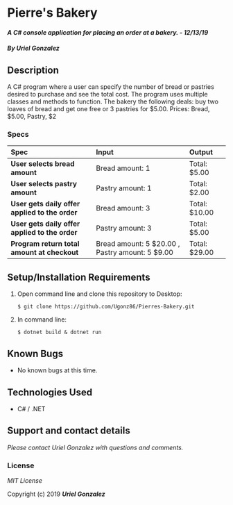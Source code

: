 # Pierre's Bakery

#### _A C# console application for placing an order at a bakery. - 12/13/19_

#### _By **Uriel Gonzalez**_

## Description

A C# program where a user can specify the number of bread or pastries desired to purchase and see the total cost. The program uses multiple classes and methods to function. The bakery the following deals: buy two loaves of bread and get one free or 3 pastries for $5.00.
Prices: Bread, $5.00, Pastry, $2

### Specs
| Spec | Input | Output |
| :-------------     | :------------- | :------------- |
| **User selects bread amount** | Bread amount: 1 | Total: $5.00 |
| **User selects pastry amount** | Pastry amount: 1 | Total: $2.00 |
| **User gets daily offer applied to the order** | Bread amount: 3 | Total: $10.00 |
| **User gets daily offer applied to the order** | Pastry amount: 3 | Total: $5.00 |
| **Program return total amount at checkout** | Bread amount: 5 $20.00 , Pastry amount: 5 $9.00 | Total: $29.00 |

## Setup/Installation Requirements

1. Open command line and clone this repository to Desktop:
    ```
    $ git clone https://github.com/Ugonz86/Pierres-Bakery.git
    ```
2. In command line:
    ```
    $ dotnet build & dotnet run
    ```

## Known Bugs
* No known bugs at this time.

## Technologies Used
* C# / .NET

## Support and contact details

_Please contact Uriel Gonzalez with questions and comments._

### License

*MIT License*

Copyright (c) 2019 **_Uriel Gonzalez_**
